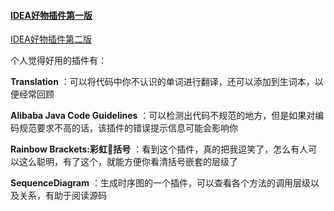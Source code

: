 #### [IDEA好物插件第一版](https://mp.weixin.qq.com/s/i5BY43eP68ITwem4GIq7wA)

[IDEA好物插件第二版](https://mp.weixin.qq.com/s/XGVBuqii0OKw3xFVLAPaxw)

个人觉得好用的插件有：

**Translation** ：可以将代码中你不认识的单词进行翻译，还可以添加到生词本，以便经常回顾

**Alibaba Java Code Guidelines** ：可以检测出代码不规范的地方，但是如果对编码规范要求不高的话，该插件的错误提示信息可能会影响你

**Rainbow Brackets:彩虹🌈括号** ：看到这个插件，真的把我逗笑了，怎么有人可以这么聪明，有了这个，就能方便你看清括号嵌套的层级了

**SequenceDiagram**  ：生成时序图的一个插件，可以查看各个方法的调用层级以及关系，有助于阅读源码